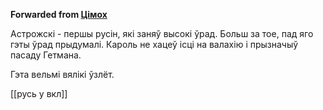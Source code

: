 **Forwarded from [Цімох](https://t.me/Tusajas)**

Астрожскі - першы русін, які заняў высокі ўрад. Больш за тое, пад яго гэты ўрад прыдумалі. Кароль не хацеў ісці на валахію і прызначыў пасаду Гетмана.

Гэта вельмі вялікі ўзлёт.

[[русь у вкл]]
